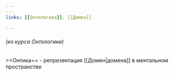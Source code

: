 ```yaml
---
---
links: [[Онтологика]], [[Домен]]

---
```


###### (из курса Онтологики)
==Онтика== - репрезентация [[Домен|домена]] в  ментальном пространстве